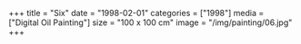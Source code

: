 +++
title = "Six"
date = "1998-02-01"
categories = ["1998"]
media = ["Digital Oil Painting"]
size = "100 x 100 cm"
image = "/img/painting/06.jpg"
+++
